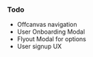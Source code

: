 ### Todo
- Offcanvas navigation
- User Onboarding Modal
- Flyout Modal for options
- User signup UX
